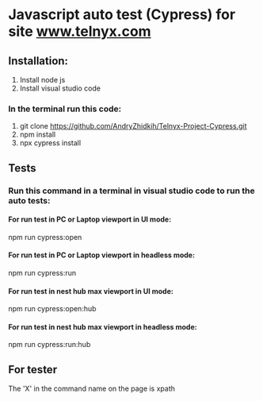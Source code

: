 # Javascript auto test (Cypress) for site www.telnyx.com
## Installation:
1. Install node js
2. Install visual studio code
### In the terminal run this code:
1. git clone https://github.com/AndryZhidkih/Telnyx-Project-Cypress.git
2. npm install 
3. npx cypress install
## Tests
### Run this command in a terminal in visual studio code to run the auto tests:

#### For run test in PC or Laptop viewport in UI mode: 
npm run cypress:open

#### For run test in PC or Laptop viewport in headless mode:
npm run cypress:run 

#### For run test in nest hub max viewport in UI mode:
npm run cypress:open:hub

#### For run test in nest hub max viewport in headless mode:
npm run cypress:run:hub

## For tester
The 'X' in the command name on the page is xpath